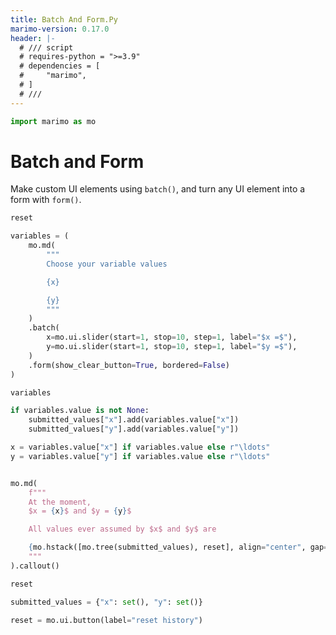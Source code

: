 ```yaml
---
title: Batch And Form.Py
marimo-version: 0.17.0
header: |-
  # /// script
  # requires-python = ">=3.9"
  # dependencies = [
  #     "marimo",
  # ]
  # ///
---
```


```python {.marimo}
import marimo as mo
```

# Batch and Form
<!---->
Make custom UI elements using `batch()`, and turn any UI element
into a form with `form()`.

```python {.marimo}
reset

variables = (
    mo.md(
        """
        Choose your variable values

        {x}

        {y}
        """
    )
    .batch(
        x=mo.ui.slider(start=1, stop=10, step=1, label="$x =$"),
        y=mo.ui.slider(start=1, stop=10, step=1, label="$y =$"),
    )
    .form(show_clear_button=True, bordered=False)
)

variables
```

```python {.marimo}
if variables.value is not None:
    submitted_values["x"].add(variables.value["x"])
    submitted_values["y"].add(variables.value["y"])

x = variables.value["x"] if variables.value else r"\ldots"
y = variables.value["y"] if variables.value else r"\ldots"


mo.md(
    f"""
    At the moment,
    $x = {x}$ and $y = {y}$

    All values ever assumed by $x$ and $y$ are

    {mo.hstack([mo.tree(submitted_values), reset], align="center", gap=4)}
    """
).callout()
```

```python {.marimo}
reset

submitted_values = {"x": set(), "y": set()}
```

```python {.marimo}
reset = mo.ui.button(label="reset history")
```